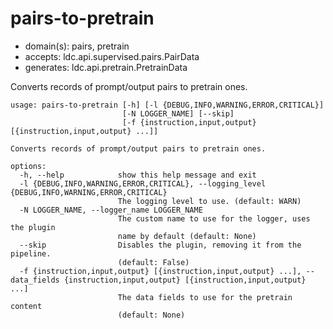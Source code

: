 # pairs-to-pretrain

* domain(s): pairs, pretrain
* accepts: ldc.api.supervised.pairs.PairData
* generates: ldc.api.pretrain.PretrainData

Converts records of prompt/output pairs to pretrain ones.

```
usage: pairs-to-pretrain [-h] [-l {DEBUG,INFO,WARNING,ERROR,CRITICAL}]
                         [-N LOGGER_NAME] [--skip]
                         [-f {instruction,input,output} [{instruction,input,output} ...]]

Converts records of prompt/output pairs to pretrain ones.

options:
  -h, --help            show this help message and exit
  -l {DEBUG,INFO,WARNING,ERROR,CRITICAL}, --logging_level {DEBUG,INFO,WARNING,ERROR,CRITICAL}
                        The logging level to use. (default: WARN)
  -N LOGGER_NAME, --logger_name LOGGER_NAME
                        The custom name to use for the logger, uses the plugin
                        name by default (default: None)
  --skip                Disables the plugin, removing it from the pipeline.
                        (default: False)
  -f {instruction,input,output} [{instruction,input,output} ...], --data_fields {instruction,input,output} [{instruction,input,output} ...]
                        The data fields to use for the pretrain content
                        (default: None)
```
